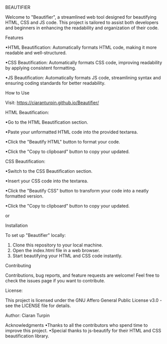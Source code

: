 BEAUTIFIER

Welcome to "Beautifier", a streamlined web tool designed for beautifying HTML, CSS and JS code. This project is tailored to assist both developers and beginners in enhancing the readability and organization of their code.


Features

•HTML Beautification: Automatically formats HTML code, making it more readable and well-structured.

•CSS Beautification: Automatically formats CSS code, improving readability by applying consistent formatting.

•JS Beautification: Automatically formats JS code, streamlining syntax and ensuring coding standards for better readability.


How to Use

Visit: https://ciaranturpin.github.io/Beautifier/

HTML Beautification:

•Go to the HTML Beautification section.

•Paste your unformatted HTML code into the provided textarea.

•Click the "Beautify HTML" button to format your code.

•Click the "Copy to clipboard" button to copy your updated.

CSS Beautification:

•Switch to the CSS Beautification section.

•Insert your CSS code into the textarea.

•Click the "Beautify CSS" button to transform your code into a neatly formatted version.

•Click the "Copy to clipboard" button to copy your updated.

or

Installation

To set up "Beautifier" locally:

1. Clone this repository to your local machine.
2. Open the index.html file in a web browser.
3. Start beautifying your HTML and CSS code instantly.

Contributing

Contributions, bug reports, and feature requests are welcome! Feel free to check the issues page if you want to contribute.

License:

This project is licensed under the GNU Affero General Public License v3.0 - see the LICENSE file for details.

Author: Ciaran Turpin

Acknowledgments
•Thanks to all the contributors who spend time to improve this project.
•Special thanks to js-beautify for their HTML and CSS beautification library.
